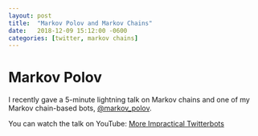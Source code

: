 ```yaml
---
layout: post
title:  "Markov Polov and Markov Chains"
date:   2018-12-09 15:12:00 -0600
categories: [twitter, markov chains] 
---
```


# Markov Polov

I recently gave a 5-minute lightning talk on Markov chains and one of my Markov chain-based bots, [@markov_polov](https://twitter.com/markov_polov).

You can watch the talk on YouTube: [More Impractical Twitterbots](https://youtu.be/T-Rw1VOHz5A?t=160)


